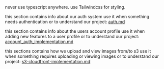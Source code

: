 never use typescript anywhere.
use Tailwindcss for styling.

this section contains info about our auth system use it when something needs authentication or to understand our project:
[auth.md](auth.md)

this section contains info about the users account profile use it when adding new features to a user profile or to understand our project:
[account_auth_implementation.md](account_auth_implementation.md)

this sections contains how we upload and view images from/to s3 use it when something requires uploading or viewing images or to understand our project:
[s3-cloudfront-implementation.md](s3-cloudfront-implementation.md)